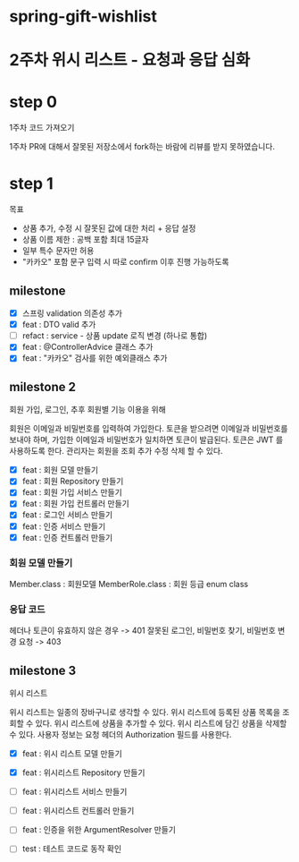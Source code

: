 # spring-gift-wishlist

# 2주차 위시 리스트 - 요청과 응답 심화

# step 0

1주차 코드 가져오기

1주차 PR에 대해서 잘못된 저장소에서 fork하는 바람에 리뷰를 받지 못하였습니다.

# step 1

목표

- 상품 추가, 수정 시 잘못된 값에 대한 처리 + 응답 설정
- 상품 이름 제한 : 공백 포함 최대 15글자
- 일부 특수 문자만 허용
- "카카오" 포함 문구 입력 시 따로 confirm 이후 진행 가능하도록

## milestone

-[X] 스프링 validation 의존성 추가
-[X] feat : DTO valid 추가
-[ ] refact : service - 상품 update 로직 변경 (하나로 통합)
-[X] feat : @ControllerAdvice 클래스 추가
-[X] feat : "카카오" 검사를 위한 예외클래스 추가

## milestone 2

회원 가입, 로그인, 추후 회원별 기능 이용을 위해

회원은 이메일과 비밀번호를 입력하여 가입한다.
토큰을 받으려면 이메일과 비밀번호를 보내야 하며, 가입한 이메일과 비밀번호가 일치하면 토큰이 발급된다.
토큰은 JWT 를 사용하도록 한다.
관리자는 회원을 조회 추가 수정 삭제 할 수 있다.

- [X] feat : 회원 모델 만들기
- [X] feat : 회원 Repository 만들기
- [X] feat : 회원 가입 서비스 만들기
- [X] feat : 회원 가입 컨트롤러 만들기
- [X] feat : 로그인 서비스 만들기
- [X] feat : 인증 서비스 만들기
- [X] feat : 인증 컨트롤러 만들기

### 회원 모델 만들기

Member.class : 회원모델
MemberRole.class : 회원 등급 enum class

### 응답 코드

헤더나 토큰이 유효하지 않은 경우 -> 401
잘못된 로그인, 비밀번호 찾기, 비밀번호 변경 요청 -> 403

## milestone 3

위시 리스트

위시 리스트는 일종의 장바구니로 생각할 수 있다.
위시 리스트에 등록된 상품 목록을 조회할 수 있다.
위시 리스트에 상품을 추가할 수 있다.
위시 리스트에 담긴 상품을 삭제할 수 있다.
사용자 정보는 요청 헤더의 Authorization 필드를 사용한다.

- [X] feat : 위시 리스트 모델 만들기
- [X] feat : 위시리스트 Repository 만들기
- [ ] feat : 위시리스트 서비스 만들기
- [ ] feat : 위시리스트 컨트롤러 만들기
- [ ] feat : 인증을 위한 ArgumentResolver 만들기
- [ ] test : 테스트 코드로 동작 확인

